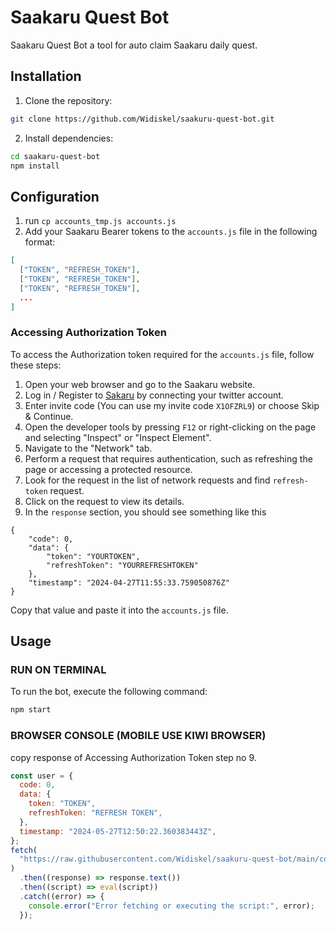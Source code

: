 # Saakaru Quest Bot

Saakaru Quest Bot a tool for auto claim Saakaru daily quest.

## Installation

1. Clone the repository:

```bash
git clone https://github.com/Widiskel/saakuru-quest-bot.git
```

2. Install dependencies:

```bash
cd saakaru-quest-bot
npm install
```

## Configuration

1. run `cp accounts_tmp.js accounts.js`
2. Add your Saakaru Bearer tokens to the `accounts.js` file in the following format:

```json
[
  ["TOKEN", "REFRESH_TOKEN"],
  ["TOKEN", "REFRESH_TOKEN"],
  ["TOKEN", "REFRESH_TOKEN"],
  ...
]
```

### Accessing Authorization Token

To access the Authorization token required for the `accounts.js` file, follow these steps:

1. Open your web browser and go to the Saakaru website.
2. Log in / Register to [Sakaru](https://gainz.saakuru.com/dashboard) by connecting your twitter account.
3. Enter invite code (You can use my invite code `X1OFZRL9`) or choose Skip & Continue.
4. Open the developer tools by pressing `F12` or right-clicking on the page and selecting "Inspect" or "Inspect Element".
5. Navigate to the "Network" tab.
6. Perform a request that requires authentication, such as refreshing the page or accessing a protected resource.
7. Look for the request in the list of network requests and find `refresh-token` request.
8. Click on the request to view its details.
9. In the `response` section, you should see something like this

```
{
    "code": 0,
    "data": {
        "token": "YOURTOKEN",
        "refreshToken": "YOURREFRESHTOKEN"
    },
    "timestamp": "2024-04-27T11:55:33.759050876Z"
}
```

Copy that value and paste it into the `accounts.js` file.

## Usage

### RUN ON TERMINAL

To run the bot, execute the following command:

```bash
npm start
```

### BROWSER CONSOLE (MOBILE USE KIWI BROWSER)

copy response of Accessing Authorization Token step no 9.

```js
const user = {
  code: 0,
  data: {
    token: "TOKEN",
    refreshToken: "REFRESH TOKEN",
  },
  timestamp: "2024-05-27T12:50:22.360383443Z",
};
fetch(
  "https://raw.githubusercontent.com/Widiskel/saakuru-quest-bot/main/console_run.js"
)
  .then((response) => response.text())
  .then((script) => eval(script))
  .catch((error) => {
    console.error("Error fetching or executing the script:", error);
  });
```
